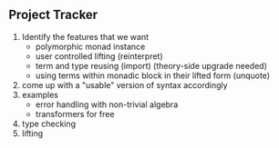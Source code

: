 ## Project Tracker

1. Identify the features that we want
   - polymorphic monad instance
   - user controlled lifting (reinterpret)
   - term and type reusing (import) (theory-side upgrade needed)
   - using terms within monadic block in their lifted form (unquote)
2. come up with a "usable" version of syntax accordingly
3. examples
   - error handling with non-trivial algebra
   - transformers for free
4. type checking
5. lifting

